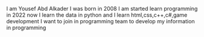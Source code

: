 I am Yousef Abd Alkader 
I was born in 2008
I am started learn programming in 2022
now I learn the data in python and I learn html,css,c++,c#,game development
I want to join in programming team to develop my information in programming
